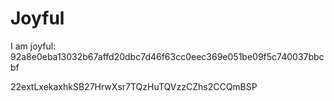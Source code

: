 # Joyful

I am joyful: 92a8e0eba13032b67affd20dbc7d46f63cc0eec369e051be09f5c740037bbcbf


22extLxekaxhkSB27HrwXsr7TQzHuTQVzzCZhs2CCQmBSP